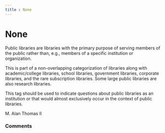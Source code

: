 ```yaml
---
title : None
---
```

None
=====================
Public libraries are libraries with the primary purpose of serving
members of the public rather than, e.g., members of a specific
institution or organization.

This is part of a non-overlapping categorization of libraries along with
academic/college libraries, school libraries, government libraries,
corporate libraries, and the rare subscription libraries. Some large
public libraries are also research libraries.

This tag should be used to indicate questions about public libraries as
an institution or that would almost exclusively occur in the context of
public libraries.

M. Alan Thomas II

### Comments ###



